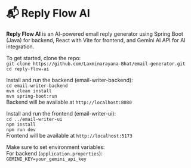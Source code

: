 # 📬 Reply Flow AI

**Reply Flow AI** is an AI-powered email reply generator using Spring Boot (Java) for backend, React with Vite for frontend, and Gemini AI API for AI integration.

To get started, clone the repo:  
`git clone https://github.com/Laxminarayana-Bhat/email-generator.git`  
`cd reply-flow-ai`

Install and run the backend (email-writer-backend):  
`cd email-writer-backend`  
`mvn clean install`  
`mvn spring-boot:run`  
Backend will be available at `http://localhost:8080`

Install and run the frontend (email-writer-ui):  
`cd ../email-writer-ui`  
`npm install`  
`npm run dev`  
Frontend will be available at `http://localhost:5173`

Make sure to set environment variables:  
For backend (`application.properties`):  
`GEMINI_KEY=your_gemini_api_key`  
